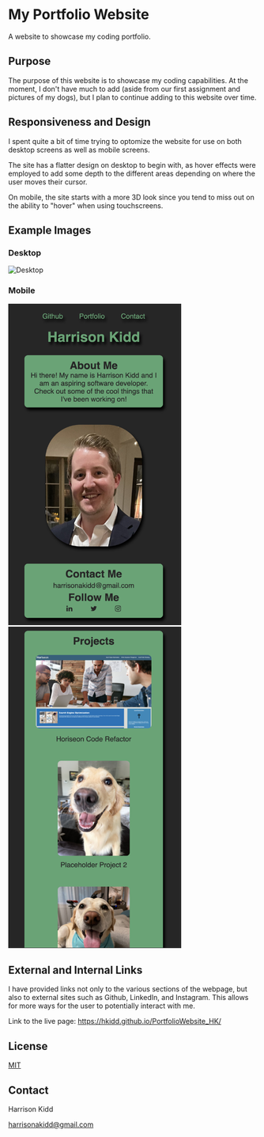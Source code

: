 # My Portfolio Website
A website to showcase my coding portfolio.

## Purpose
The purpose of this website is to showcase my coding capabilities.  At the moment, I don't have much to add (aside from our first assignment and pictures of my dogs), but I plan to continue adding to this website over time.

## Responsiveness and Design
I spent quite a bit of time trying to optomize the website for use on both desktop screens as well as mobile screens.

The site has a flatter design on desktop to begin with, as hover effects were employed to add some depth to the different areas depending on where the user moves their cursor.

On mobile, the site starts with a more 3D look since you tend to miss out on the ability to "hover" when using touchscreens.

## Example Images
### Desktop
![Desktop](assets/images/DesktopScreenshot.jpg)
<br>

### Mobile <br>
<img src="assets/images/MobileScreenshot.jpg" width="350" height="650" />
<img src="assets/images/MobileScreenshot2.jpg" width="350" height="650" />

## External and Internal Links
I have provided links not only to the various sections of the webpage, but also to external sites such as Github, LinkedIn, and Instagram.  This allows for more ways for the user to potentially interact with me.

Link to the live page: https://hkidd.github.io/PortfolioWebsite_HK/

## License
[MIT](https://choosealicense.com/licenses/mit/)

## Contact
Harrison Kidd

harrisonakidd@gmail.com
